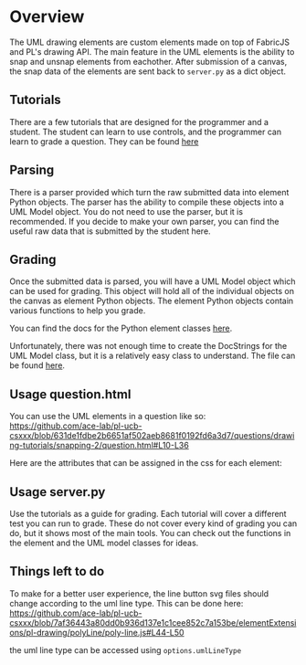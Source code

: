 # Overview
The UML drawing elements are custom elements made on top of FabricJS and PL's drawing API. The main feature in the UML elements is the ability to snap and unsnap elements from eachother. After submission of a canvas, the snap data of the elements are sent back to `server.py` as a dict object.

## Tutorials
There are a few tutorials that are designed for the programmer and a student. The student can learn to use controls, and the programmer can learn to grade a question. They can be found [here](https://github.com/ace-lab/pl-ucb-csxxx/tree/uml-drawing-elements/questions/drawing-tutorials)

## Parsing
There is a parser provided which turn the raw submitted data into element Python objects. The parser has the ability to compile these objects into a UML Model object. You do not need to use the parser, but it is recommended. If you decide to make your own parser, you can find the useful raw data that is submitted by the student here.

## Grading
Once the submitted data is parsed, you will have a UML Model object which can be used for grading. This object will hold all of the individual objects on the canvas as element Python objects. The element Python objects contain various functions to help you grade. 

You can find the docs for the Python element classes [here](https://github.com/ace-lab/pl-csulb-cecs323/blob/drawing-elements-dev/serverFilesCourse/docs/uml_element_classes.py.md).

Unfortunately, there was not enough time to create the DocStrings for the UML Model class, but it is a relatively easy class to understand.
The file can be found [here](https://github.com/ace-lab/pl-ucb-csxxx/blob/uml-drawing-elements/serverFilesCourse/customElements/UMLclasses/model.py).

## Usage question.html
You can use the UML elements in a question like so: https://github.com/ace-lab/pl-ucb-csxxx/blob/631de1fdbe2b6651af502aeb8681f0192fd6a3d7/questions/drawing-tutorials/snapping-2/question.html#L10-L36

Here are the attributes that can be assigned in the css for each element:


## Usage server.py
Use the tutorials as a guide for grading. Each tutorial will cover a different test you can run to grade. These do not cover every kind of grading you can do, but it shows most of the main tools. You can check out the functions in the element and the UML model classes for ideas.

## Things left to do
To make for a better user experience, the line button svg files should change according to the uml line type. This can be done here: 
https://github.com/ace-lab/pl-ucb-csxxx/blob/7af36443a80dd0b936d137e1c1cee852c7a153be/elementExtensions/pl-drawing/polyLine/poly-line.js#L44-L50

the uml line type can be accessed using `options.umlLineType`
